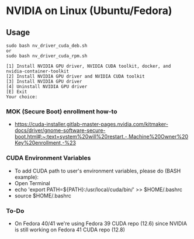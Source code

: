 # NVIDIA on Linux (Ubuntu/Fedora)

## Usage

    sudo bash nv_driver_cuda_deb.sh
    or
    sudo bash nv_driver_cuda_rpm.sh

    [1] Install NVIDIA GPU driver, NVIDIA CUDA toolkit, docker, and nvidia-container-toolkit
    [2] Install NVIDIA GPU driver and NVIDIA CUDA toolkit
    [3] Install NVIDIA GPU driver
    [4] Uninstall NVIDIA GPU driver
    [E] Exit
    Your choice:

### MOK (Secure Boot) enrollment how-to

- <https://cuda-installer.gitlab-master-pages.nvidia.com/kitmaker-docs/driver/gnome-software-secure-boot.html#:~:text=system%20will%20restart.-,Machine%20Owner%20Key%20enrollment,-%23>

### CUDA Environment Variables

- To add CUDA path to user's environment variables, please do (BASH example):
- Open Terminal
- echo 'export PATH=${PATH}:/usr/local/cuda/bin/' >> $HOME/.bashrc
- source $HOME/.bashrc

### To-Do

- On Fedora 40/41 we're using Fedora 39 CUDA repo (12.6) since NVIDIA is still working on Fedora 41 CUDA repo (12.8)
